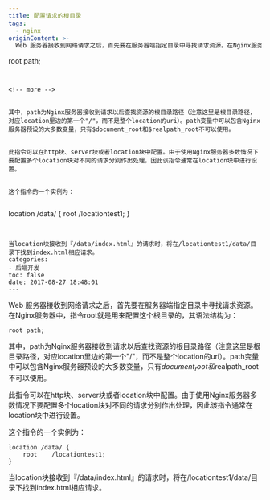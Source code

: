 ```yaml
---
title: 配置请求的根目录
tags:
  - nginx
originContent: >-
  Web 服务器接收到网络请求之后，首先要在服务器端指定目录中寻找请求资源。在Nginx服务器中，指令root就是用来配置这个根目录的，其语法结构为：

  ```

  root path;

  ```


  <!-- more -->


  其中，path为Nginx服务器接收到请求以后查找资源的根目录路径（注意这里是根目录路径，对应location里边的第一个"/"，而不是整个location的uri）。path变量中可以包含Nginx服务器预设的大多数变量，只有$document_root和$realpath_root不可以使用。


  此指令可以在http块、server块或者location块中配置。由于使用Nginx服务器多数情况下要配置多个location块对不同的请求分别作出处理，因此该指令通常在location块中进行设置。


  这个指令的一个实例为：


  ```

  location /data/ {
      root    /locationtest1;
  }

  ```


  当location块接收到『/data/index.html』的请求时，将在/locationtest1/data/目录下找到index.html相应请求。
categories:
  - 后端开发
toc: false
date: 2017-08-27 18:48:01
---
```


Web 服务器接收到网络请求之后，首先要在服务器端指定目录中寻找请求资源。在Nginx服务器中，指令root就是用来配置这个根目录的，其语法结构为：
```
root path;
```

<!-- more -->

其中，path为Nginx服务器接收到请求以后查找资源的根目录路径（注意这里是根目录路径，对应location里边的第一个"/"，而不是整个location的uri）。path变量中可以包含Nginx服务器预设的大多数变量，只有$document_root和$realpath_root不可以使用。

此指令可以在http块、server块或者location块中配置。由于使用Nginx服务器多数情况下要配置多个location块对不同的请求分别作出处理，因此该指令通常在location块中进行设置。

这个指令的一个实例为：

```
location /data/ {
    root    /locationtest1;
}
```

当location块接收到『/data/index.html』的请求时，将在/locationtest1/data/目录下找到index.html相应请求。
